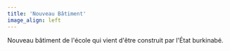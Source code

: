 ```yaml
---
title: 'Nouveau Bâtiment'
image_align: left
---
```


Nouveau bâtiment de l'école qui vient d'être construit par l'État burkinabé.